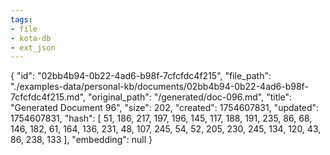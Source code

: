 ```yaml
---
tags:
- file
- kota-db
- ext_json
---
```

{
  "id": "02bb4b94-0b22-4ad6-b98f-7cfcfdc4f215",
  "file_path": "./examples-data/personal-kb/documents/02bb4b94-0b22-4ad6-b98f-7cfcfdc4f215.md",
  "original_path": "/generated/doc-096.md",
  "title": "Generated Document 96",
  "size": 202,
  "created": 1754607831,
  "updated": 1754607831,
  "hash": [
    51,
    186,
    217,
    197,
    196,
    145,
    117,
    188,
    191,
    235,
    86,
    68,
    146,
    182,
    61,
    164,
    136,
    231,
    48,
    107,
    245,
    54,
    52,
    205,
    230,
    245,
    134,
    120,
    43,
    86,
    238,
    133
  ],
  "embedding": null
}
